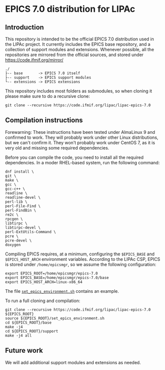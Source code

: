 # EPICS 7.0 distribution for LIPAc

## Introduction

This repository is intended to be the official EPICS 7.0 distribution used in the LIPAc project. It currently includes the EPICS base repository, and a collection of support modules and extensions. Whenever possible, all the repositories are mirrored from the official sources, and stored under https://code.ifmif.org/mirror/

    ./
    ├-- base       -> EPICS 7.0 itself
    ├-- support    -> EPICS support modules
    └-- extensions -> EPICS extensions

This repository includes most folders as submodules, so when cloning it please make sure to do a recursive clone:

    git clone --recursive https://code.ifmif.org/lipac/lipac-epics-7.0

## Compilation instructions

Forewarning: These instructions have been tested under AlmaLinux 9 and confirmed to work. They will probably work under other Linux distributions, but we can't confirm it. They won't probably work under CentOS 7, as it is very old and missing some required dependencies.

Before you can compile the code, you need to install all the required dependencies. In a moder RHEL-based system, run the following command:

    dnf install \
	git \
	make \
	gcc \
	gcc-c++ \
	readline \
	readline-devel \
	perl-lib \
	perl-File-Find \
	perl-FindBin \
	re2c \
	rpcgen \
	libtirpc \
	libtirpc-devel \
	perl-ExtUtils-Command \
	pcre \
	pcre-devel \
	doxygen

Compiling EPICS requires, at a minimum, configuring the `$EPICS_BASE` and `$EPICS_HOST_ARCH` environment variables. According to the LIPAc CSP, EPICS is stored under `/home/epicsmgr`, so we assume the following configuration:

    export EPICS_ROOT=/home/epicsmgr/epics-7.0
    export EPICS_BASE=/home/epicsmgr/epics-7.0/base
    export EPICS_HOST_ARCH=linux-x86_64

The file [`set_epics_environment.sh`](set_epics_environment.sh) contains an example.

To run a full cloning and compilation:

    git clone --recursive https://code.ifmif.org/lipac/lipac-epics-7.0 ${EPICS_ROOT}
    source ${EPICS_ROOT}/set_epics_environment.sh
    cd ${EPICS_ROOT}/base
    make -j4
    cd ${EPICS_ROOT}/support
    make -j4 all

## Future work

We will add additional support modules and extensions as needed. 
